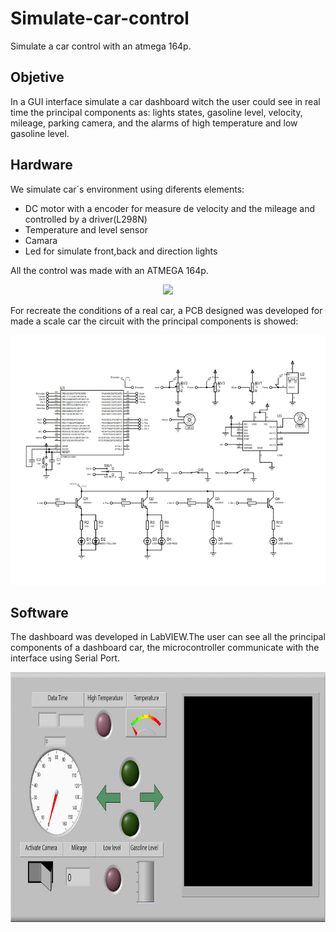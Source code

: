 # Simulate-car-control
Simulate a car control with an atmega 164p.
## Objetive
In a GUI interface simulate a car dashboard witch the user could see in real time the principal components as: lights states, gasoline level, velocity, mileage, parking camera, 
and the alarms of high temperature and low gasoline level. 

## Hardware
We simulate car´s environment using diferents elements:
<ul> <li> DC motor with a encoder for measure de velocity and the mileage and controlled by a driver(L298N) </li>
  <li> Temperature and level sensor </li>
  <li> Camara</li>
  <li> Led for simulate front,back and direction lights </li> </ul>

All the control was made with an ATMEGA 164p.

<p align="center">
<img src="https://http2.mlstatic.com/wolfelectronics-atmega164p-D_NQ_NP_672622-MEC27104024648_032018-F.webp" height="200">
</p>

For recreate the conditions of a real car, a PCB designed was developed for made a scale car the circuit with the principal components is showed:

<p align="center">
<img src="https://github.com/JennyCGT/Simulate-car-control/blob/master/circuito_001.jpg" height="400">
</p>


## Software
The dashboard was developed in LabVIEW.The user can see all the principal components of a dashboard car, the microcontroller communicate with the interface using Serial Port.

<p align="center">
<img src="https://github.com/JennyCGT/Simulate-car-control/blob/master/dash.JPG" height="400">
</p>  

